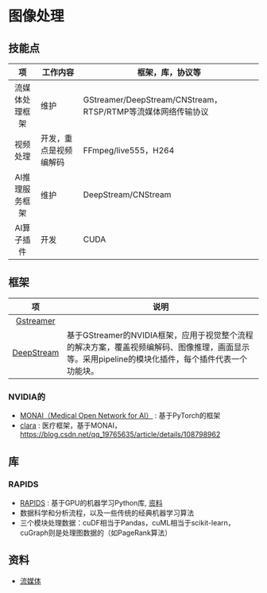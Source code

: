 # 图像处理

## 技能点
| 项 | 工作内容 | 框架，库，协议等 |
| :-: | - | - |
| 流媒体处理框架 | 维护 | GStreamer/DeepStream/CNStream，RTSP/RTMP等流媒体网络传输协议  |
| 视频处理 | 开发，重点是视频编解码 | FFmpeg/live555，H264 |
| AI推理服务框架 | 维护 | DeepStream/CNStream |
| AI算子插件 | 开发 | CUDA |

## 框架
| 项 | 说明 |
| :-: | - |
| [Gstreamer](https://www.cnblogs.com/xleng/p/10948838.html) |  |
| [DeepStream](https://blog.csdn.net/Tosonw/article/details/104154090) | 基于GStreamer的NVIDIA框架，应用于视觉整个流程的解决方案，覆盖视频编解码、图像推理，画面显示等。采用pipeline的模块化插件，每个插件代表一个功能块。|

### NVIDIA的
* [MONAI（Medical Open Network for AI）](http://www.cww.net.cn/article?id=480005) : 基于PyTorch的框架
* [clara](https://developer.nvidia.com/clara) : 医疗框架，基于MONAI，https://blog.csdn.net/qq_19765635/article/details/108798962

## 库
### RAPIDS
* [RAPIDS](https://www.nvidia.cn/deep-learning-ai/software/rapids/) : 基于GPU的机器学习Python库, [资料](https://www.datalearner.com/blog/1051562381920769)
* 数据科学和分析流程，以及一些传统的经典机器学习算法
* 三个模块处理数据：cuDF相当于Pandas，cuML相当于scikit-learn，cuGraph则是处理图数据的（如PageRank算法）

## 资料
* [流媒体](https://tech.wangyaqi.cn/#/common/streammedia)

